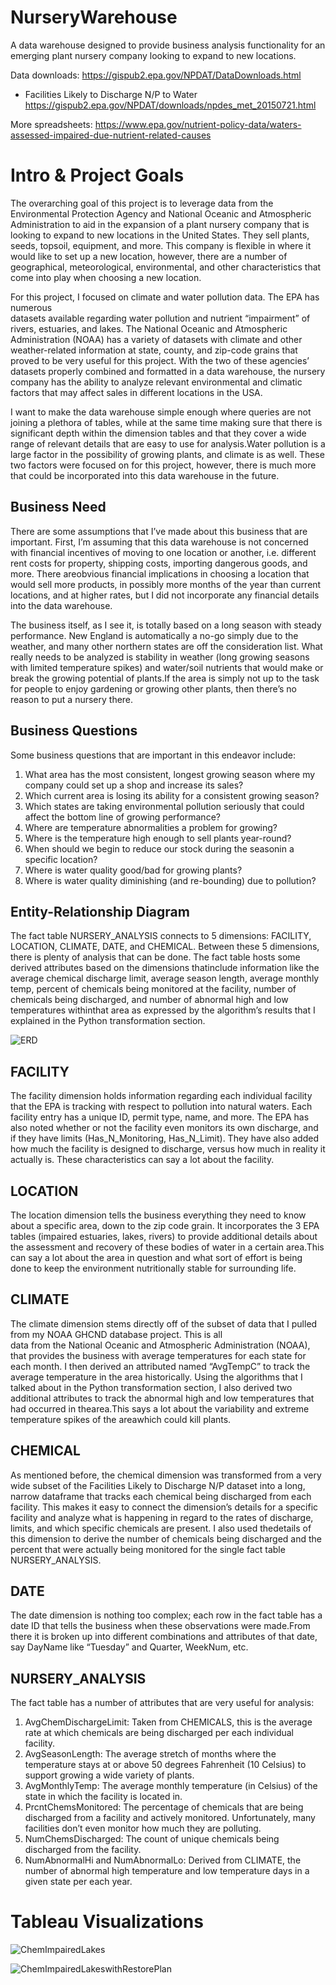 # NurseryWarehouse
A data warehouse designed to provide business analysis functionality for an emerging plant nursery company looking to expand to new locations.

Data downloads: https://gispub2.epa.gov/NPDAT/DataDownloads.html

- Facilities Likely to Discharge N/P to Water
https://gispub2.epa.gov/NPDAT/downloads/npdes_met_20150721.html

More spreadsheets:
https://www.epa.gov/nutrient-policy-data/waters-assessed-impaired-due-nutrient-related-causes

# Intro & Project Goals
The overarching goal of this project is to leverage data from the Environmental Protection Agency
and National Oceanic and Atmospheric Administration to aid in the expansion of a plant nursery 
company that is looking to expand to new locations in the United States.  They sell plants, seeds, 
topsoil, equipment, and more.  This company is flexible in where it would like to set up a new 
location, however, there are a number of geographical, meteorological, environmental, and other 
characteristics that come into play when choosing a new location.  

For this project, I focused on climate and water pollution data. The  EPA  has  numerous  
datasets  available  regarding  water  pollution  and  nutrient “impairment” of rivers, 
estuaries, and lakes.  The National Oceanic and Atmospheric Administration (NOAA) has a 
variety of datasets with climate and other weather-related information at state, county, 
and zip-code grains that proved to be very useful for this project. With the two of these 
agencies’ datasets properly combined and formatted in a data warehouse, the nursery company 
has the ability to analyze relevant environmental and climatic factors that may affect sales 
in different locations in the USA.

I want to make the data warehouse simple enough where queries are not joining a plethora of 
tables, while at the same time making sure that there is significant depth within the 
dimension tables and that they cover a wide range of relevant details that are easy to use 
for analysis.Water pollution is a large factor in the possibility of growing plants, and 
climate is as well. These two factors were focused on for this project, however, there is 
much more that could be incorporated into this data warehouse in the future.

## Business Need
There are some assumptions that I’ve made about this business that are important.  First, I’m 
assuming that this data warehouse is not concerned with financial incentives of moving to one 
location or another, i.e. different rent costs for property, shipping costs, importing  dangerous
goods,  and  more.    There areobvious  financial  implications  in choosing a location that 
would sell more products, in possibly more months of the year than current locations, and at 
higher rates, but I did not incorporate any financial details into the data warehouse.
  
The business itself, as I see it, is totally based on a long season with steady performance. 
New England is automatically a no-go simply due to the weather, and many other northern states 
are off the consideration list.  What really needs to be analyzed is stability in weather 
(long growing seasons with limited temperature spikes) and water/soil nutrients that would 
make or break the growing potential of plants.If the area is simply not up to the task for 
people to enjoy gardening or growing other plants, then there’s no reason to put a nursery there. 

## Business Questions
Some business questions that are important in this endeavor include:
 1. What area has the most consistent, longest growing season where my company could set up a shop and increase its sales?
 2. Which current area is losing its ability for a consistent growing season?
 3. Which states are taking environmental pollution seriously that could affect the bottom line of growing performance?
 4. Where are temperature abnormalities a problem for growing?
 5. Where is the temperature high enough to sell plants year-round?
 6. When should we begin to reduce our stock during the seasonin a specific location?
 7. Where is water quality good/bad for growing plants?
 8. Where is water quality diminishing (and re-bounding) due to pollution?

## Entity-Relationship Diagram

The fact table NURSERY_ANALYSIS connects to 5 dimensions: FACILITY, LOCATION, CLIMATE, DATE, 
and CHEMICAL.  Between these 5 dimensions, there is plenty of analysis that can be done. 
The fact table hosts some derived attributes based on the dimensions thatinclude information 
like the average chemical discharge limit, average season length, average monthly temp, percent 
of chemicals being monitored at the facility, number of chemicals being discharged, and number 
of abnormal high and low temperatures withinthat area as expressed by the algorithm’s results 
that I explained in the Python transformation section.

![ERD](./docs/nurseryERD.png)

## FACILITY
The facility dimension holds information regarding each individual facility that the EPA is tracking with respect 
to pollution into natural waters.  Each facility entry has a unique ID, permit type, name, and more.  The EPA has also noted 
whether or not the facility even monitors its own discharge, and if they have limits (Has_N_Monitoring, Has_N_Limit). 
They have also added how much the facility is designed to discharge, versus how much in reality it actually is. 
These characteristics can say a lot about the facility.

## LOCATION 
The location dimension tells the business everything they need 
to know about a specific area, down to the zip code grain.  It incorporates the 3 EPA tables (impaired estuaries, lakes, rivers) 
to provide additional details about the assessment and recovery of these bodies of water in a certain area.This can say a lot 
about the area in question and what sort of effort is being done to keep the environment nutritionally stable for surrounding life.

## CLIMATE 
The climate dimension stems directly off of the subset of data that I pulled from my NOAA GHCND database  project. This  is  all  
data  from  the  National  Oceanic  and  Atmospheric Administration (NOAA), that provides the business with average temperatures 
for each state for each month.  I then derived an attributed named “AvgTempC” to track the average temperature in the area 
historically.  Using the algorithms that I talked about in the Python transformation section, I also derived two additional 
attributes to track the abnormal high and low temperatures that had occurred in thearea.This says a lot about the variability 
and extreme temperature spikes of the areawhich could kill plants.

## CHEMICAL
As mentioned before, the chemical dimension was 
transformed from a very wide subset of the Facilities Likely to Discharge N/P dataset into a long, narrow dataframe 
that tracks each chemical being discharged from each facility.  This makes it easy to connect the dimension’s details 
for a specific facility and analyze what is happening in regard to the rates of discharge, limits, and which specific 
chemicals are present.  I also used thedetails of this dimension to derive the number of chemicals being discharged and 
the percent that were actually being monitored for the single fact table NURSERY_ANALYSIS.

## DATE
The date dimension is nothing too complex; each row in the fact table has a date ID that tells the business when these 
observations were made.From there it is broken up into different combinations and attributes of that date, say DayName 
like “Tuesday” and Quarter, WeekNum, etc.

## NURSERY_ANALYSIS
The fact table has a number of attributes that are very useful for analysis:

1. AvgChemDischargeLimit: Taken from CHEMICALS, this is the average rate at which chemicals are being discharged per each individual facility.
2. AvgSeasonLength: The average stretch of months where the temperature stays at or above 50 degrees Fahrenheit (10 Celsius) to support growing a wide variety of plants.
3. AvgMonthlyTemp: The average monthly temperature (in Celsius) of the state in which the facility is located in.
4. PrcntChemsMonitored: The percentage of chemicals that are being discharged from a facility and actively monitored.  Unfortunately, many facilities don’t even monitor how much they are polluting.
5. NumChemsDischarged: The count of unique chemicals being discharged from the facility.
6. NumAbnormalHi and NumAbnormalLo: Derived  from  CLIMATE,  the  number  of  abnormal  high  temperature  and  low temperature days in a given state per each year.

# Tableau Visualizations
![ChemImpairedLakes](./vis/Lakes_Impaired_Prct.png)

![ChemImpairedLakeswithRestorePlan](./vis/Lakes_Impaired_Restoration_Prct.png)
